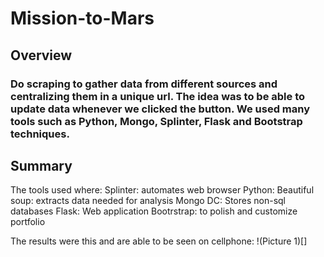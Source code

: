 # Mission-to-Mars
## Overview
### Do scraping to gather data from different sources and centralizing them in a unique url. The idea was to be able to update data whenever we clicked the button. We used many tools such as Python, Mongo, Splinter, Flask and Bootstrap techniques.

## Summary
The tools used where:
Splinter: automates web browser
Python:
  Beautiful soup: extracts data needed for analysis
Mongo DC: Stores non-sql databases
Flask: Web application
Bootrstrap: to polish and customize portfolio

The results were this and are able to be seen on cellphone:
!(Picture 1)[]
